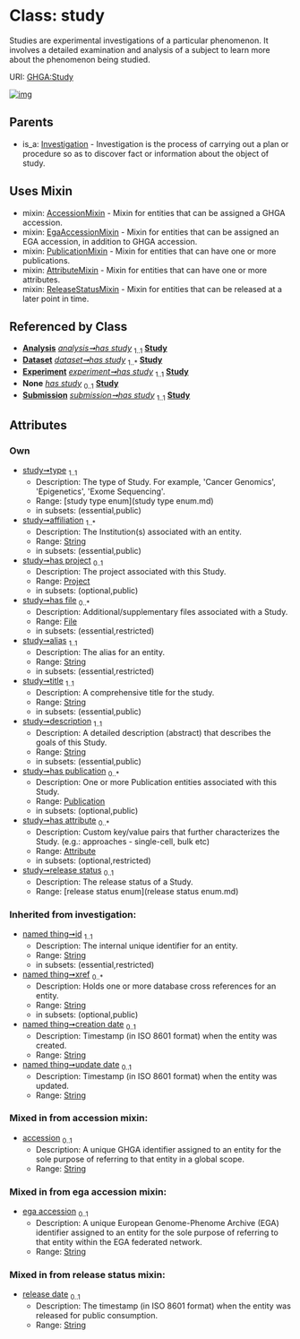 
# Class: study


Studies are experimental investigations of a particular phenomenon. It involves a detailed examination and analysis of a subject to learn more about the phenomenon being studied.

URI: [GHGA:Study](https://w3id.org/GHGA/Study)


[![img](https://yuml.me/diagram/nofunky;dir:TB/class/[Submission],[Attribute]<has%20attribute%200..*-++[Study&#124;type:study_type_enum;affiliation:string%20%2B;alias:string;title:string;description:string;release_status:release_status_enum%20%3F;accession:string%20%3F;ega_accession:string%20%3F;release_date:string%20%3F;id(i):string;xref(i):string%20*;creation_date(i):string%20%3F;update_date(i):string%20%3F;schema_type(i):string%20%3F;schema_version(i):string%20%3F],[Publication]<has%20publication%200..*-++[Study],[File]<has%20file%200..*-++[Study],[Project]<has%20project%200..1-++[Study],[Analysis]++-%20has%20study%201..1>[Study],[Dataset]++-%20has%20study%201..*>[Study],[Experiment]++-%20has%20study%201..1>[Study],[Experiment]-%20has%20study(i)%200..1>[Study],[Analysis]-%20has%20study(i)%200..1>[Study],[Dataset]-%20has%20study(i)%200..1>[Study],[Submission]-%20has%20study(i)%200..1>[Study],[Submission]++-%20has%20study%201..1>[Study],[Study]uses%20-.->[AccessionMixin],[Study]uses%20-.->[EgaAccessionMixin],[Study]uses%20-.->[PublicationMixin],[Study]uses%20-.->[AttributeMixin],[Study]uses%20-.->[ReleaseStatusMixin],[Investigation]^-[Study],[ReleaseStatusMixin],[PublicationMixin],[Publication],[Project],[Investigation],[File],[Experiment],[EgaAccessionMixin],[Dataset],[AttributeMixin],[Attribute],[Analysis],[AccessionMixin])](https://yuml.me/diagram/nofunky;dir:TB/class/[Submission],[Attribute]<has%20attribute%200..*-++[Study&#124;type:study_type_enum;affiliation:string%20%2B;alias:string;title:string;description:string;release_status:release_status_enum%20%3F;accession:string%20%3F;ega_accession:string%20%3F;release_date:string%20%3F;id(i):string;xref(i):string%20*;creation_date(i):string%20%3F;update_date(i):string%20%3F;schema_type(i):string%20%3F;schema_version(i):string%20%3F],[Publication]<has%20publication%200..*-++[Study],[File]<has%20file%200..*-++[Study],[Project]<has%20project%200..1-++[Study],[Analysis]++-%20has%20study%201..1>[Study],[Dataset]++-%20has%20study%201..*>[Study],[Experiment]++-%20has%20study%201..1>[Study],[Experiment]-%20has%20study(i)%200..1>[Study],[Analysis]-%20has%20study(i)%200..1>[Study],[Dataset]-%20has%20study(i)%200..1>[Study],[Submission]-%20has%20study(i)%200..1>[Study],[Submission]++-%20has%20study%201..1>[Study],[Study]uses%20-.->[AccessionMixin],[Study]uses%20-.->[EgaAccessionMixin],[Study]uses%20-.->[PublicationMixin],[Study]uses%20-.->[AttributeMixin],[Study]uses%20-.->[ReleaseStatusMixin],[Investigation]^-[Study],[ReleaseStatusMixin],[PublicationMixin],[Publication],[Project],[Investigation],[File],[Experiment],[EgaAccessionMixin],[Dataset],[AttributeMixin],[Attribute],[Analysis],[AccessionMixin])

## Parents

 *  is_a: [Investigation](Investigation.md) - Investigation is the process of carrying out a plan or procedure so as to discover fact or information about the object of study.

## Uses Mixin

 *  mixin: [AccessionMixin](AccessionMixin.md) - Mixin for entities that can be assigned a GHGA accession.
 *  mixin: [EgaAccessionMixin](EgaAccessionMixin.md) - Mixin for entities that can be assigned an EGA accession, in addition to GHGA accession.
 *  mixin: [PublicationMixin](PublicationMixin.md) - Mixin for entities that can have one or more publications.
 *  mixin: [AttributeMixin](AttributeMixin.md) - Mixin for entities that can have one or more attributes.
 *  mixin: [ReleaseStatusMixin](ReleaseStatusMixin.md) - Mixin for entities that can be released at a later point in time.

## Referenced by Class

 *  **[Analysis](Analysis.md)** *[analysis➞has study](analysis_has_study.md)*  <sub>1..1</sub>  **[Study](Study.md)**
 *  **[Dataset](Dataset.md)** *[dataset➞has study](dataset_has_study.md)*  <sub>1..\*</sub>  **[Study](Study.md)**
 *  **[Experiment](Experiment.md)** *[experiment➞has study](experiment_has_study.md)*  <sub>1..1</sub>  **[Study](Study.md)**
 *  **None** *[has study](has_study.md)*  <sub>0..1</sub>  **[Study](Study.md)**
 *  **[Submission](Submission.md)** *[submission➞has study](submission_has_study.md)*  <sub>1..1</sub>  **[Study](Study.md)**

## Attributes


### Own

 * [study➞type](study_type.md)  <sub>1..1</sub>
     * Description: The type of Study. For example, 'Cancer Genomics', 'Epigenetics', 'Exome Sequencing'.
     * Range: [study type enum](study type enum.md)
     * in subsets: (essential,public)
 * [study➞affiliation](study_affiliation.md)  <sub>1..\*</sub>
     * Description: The Institution(s) associated with an entity.
     * Range: [String](types/String.md)
     * in subsets: (essential,public)
 * [study➞has project](study_has_project.md)  <sub>0..1</sub>
     * Description: The project associated with this Study.
     * Range: [Project](Project.md)
     * in subsets: (optional,public)
 * [study➞has file](study_has_file.md)  <sub>0..\*</sub>
     * Description: Additional/supplementary files associated with a Study.
     * Range: [File](File.md)
     * in subsets: (essential,restricted)
 * [study➞alias](study_alias.md)  <sub>1..1</sub>
     * Description: The alias for an entity.
     * Range: [String](types/String.md)
     * in subsets: (essential,restricted)
 * [study➞title](study_title.md)  <sub>1..1</sub>
     * Description: A comprehensive title for the study.
     * Range: [String](types/String.md)
     * in subsets: (essential,public)
 * [study➞description](study_description.md)  <sub>1..1</sub>
     * Description: A detailed description (abstract) that describes the goals of this Study.
     * Range: [String](types/String.md)
     * in subsets: (essential,public)
 * [study➞has publication](study_has_publication.md)  <sub>0..\*</sub>
     * Description: One or more Publication entities associated with this Study.
     * Range: [Publication](Publication.md)
     * in subsets: (optional,public)
 * [study➞has attribute](study_has_attribute.md)  <sub>0..\*</sub>
     * Description: Custom key/value pairs that further characterizes the Study. (e.g.: approaches - single-cell, bulk etc)
     * Range: [Attribute](Attribute.md)
     * in subsets: (optional,restricted)
 * [study➞release status](study_release_status.md)  <sub>0..1</sub>
     * Description: The release status of a Study.
     * Range: [release status enum](release status enum.md)

### Inherited from investigation:

 * [named thing➞id](named_thing_id.md)  <sub>1..1</sub>
     * Description: The internal unique identifier for an entity.
     * Range: [String](types/String.md)
     * in subsets: (essential,restricted)
 * [named thing➞xref](named_thing_xref.md)  <sub>0..\*</sub>
     * Description: Holds one or more database cross references for an entity.
     * Range: [String](types/String.md)
     * in subsets: (optional,public)
 * [named thing➞creation date](named_thing_creation_date.md)  <sub>0..1</sub>
     * Description: Timestamp (in ISO 8601 format) when the entity was created.
     * Range: [String](types/String.md)
 * [named thing➞update date](named_thing_update_date.md)  <sub>0..1</sub>
     * Description: Timestamp (in ISO 8601 format) when the entity was updated.
     * Range: [String](types/String.md)

### Mixed in from accession mixin:

 * [accession](accession.md)  <sub>0..1</sub>
     * Description: A unique GHGA identifier assigned to an entity for the sole purpose of referring to that entity in a global scope.
     * Range: [String](types/String.md)

### Mixed in from ega accession mixin:

 * [ega accession](ega_accession.md)  <sub>0..1</sub>
     * Description: A unique European Genome-Phenome Archive (EGA) identifier assigned to an entity for the sole purpose of referring to that entity within the EGA federated network.
     * Range: [String](types/String.md)

### Mixed in from release status mixin:

 * [release date](release_date.md)  <sub>0..1</sub>
     * Description: The timestamp (in ISO 8601 format) when the entity was released for public consumption.
     * Range: [String](types/String.md)
